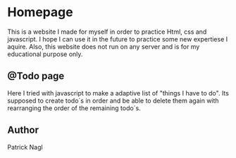 # Homepage

This is a website I made for myself in order to practice Html, css and javascript.
I hope I can use it in the future to practice some new expertiese I aquire.
Also, this website does not run on any server and is for my educational purpose only.

## @Todo page

Here I tried with javascript to make a adaptive list of "things I have to do". Its supposed to create todo´s in order and be able to delete them again with rearranging the order of the remaining todo´s.

## Author
Patrick Nagl

